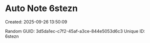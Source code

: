 ﻿# Auto Note 6stezn
Created: 2025-09-26 13:50:09

Random GUID: 3d5da1ec-c7f2-45af-a3ce-844e5053d6c3
Unique ID: 6stezn
